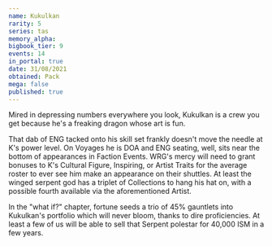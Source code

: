 ```yaml
---
name: Kukulkan
rarity: 5
series: tas
memory_alpha:
bigbook_tier: 9
events: 14
in_portal: true
date: 31/08/2021
obtained: Pack
mega: false
published: true
---
```


Mired in depressing numbers everywhere you look, Kukulkan is a crew you get because he's a freaking dragon whose art is fun. 

That dab of ENG tacked onto his skill set frankly doesn't move the needle at K's power level. On Voyages he is DOA and ENG seating, well, sits near the bottom of appearances in Faction Events. WRG's mercy will need to grant bonuses to K's Cultural Figure, Inspiring, or Artist Traits for the average roster to ever see him make an appearance on their shuttles. At least the winged serpent god has a triplet of Collections to hang his hat on, with a possible fourth available via the aforementioned Artist.

In the "what if?" chapter, fortune seeds a trio of 45% gauntlets into Kukulkan's portfolio which will never bloom, thanks to dire proficiencies. At least a few of us will be able to sell that Serpent polestar for 40,000 ISM in a few years.
